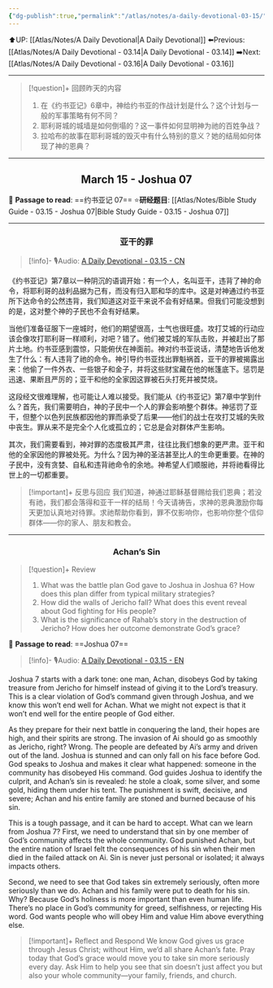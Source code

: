 ```yaml
---
{"dg-publish":true,"permalink":"/atlas/notes/a-daily-devotional-03-15/","noteIcon":""}
---
```


 ⬆️UP: [[Atlas/Notes/A Daily Devotional\|A Daily Devotional]]
⬅️Previous: [[Atlas/Notes/A Daily Devotional - 03.14\|A Daily Devotional - 03.14]]
➡️Next: [[Atlas/Notes/A Daily Devotional - 03.16\|A Daily Devotional - 03.16]]

---

> [!question]+ 回顾昨天的内容
> 1. 在《约书亚记》6章中，神给约书亚的作战计划是什么？这个计划与一般的军事策略有何不同？
> 2. ⁠耶利哥城的城墙是如何倒塌的？这一事件如何显明神为祂的百姓争战？  
> 3. ⁠拉哈布的故事在耶利哥城的毁灭中有什么特别的意义？她的结局如何体现了神的恩典？ 


---
## <center>March 15 - Joshua 07</center>

📖 **Passage to read**: ==约书亚记 07==
⭐**研经题目**: [[Atlas/Notes/Bible Study Guide - 03.15 - Joshua 07\|Bible Study Guide - 03.15 - Joshua 07]]

---
### <center>亚干的罪</center>

> [!info]- 🎙️Audio: [A Daily Devotional - 03.15 - CN]()

《约书亚记》第7章以一种阴沉的语调开始：有一个人，名叫亚干，违背了神的命令，将耶利哥的战利品据为己有，而没有归入耶和华的库中。这是对神通过约书亚所下达命令的公然违背，我们知道这对亚干来说不会有好结果。但我们可能没想到的是，这对整个神的子民也不会有好结果。

当他们准备征服下一座城时，他们的期望很高，士气也很旺盛。攻打艾城的行动应该会像攻打耶利哥一样顺利，对吧？错了。他们被艾城的军队击败，并被赶出了那片土地。约书亚感到震惊，只能俯伏在神面前。神对约书亚说话，清楚地告诉他发生了什么：有人违背了祂的命令。神引导约书亚找出罪魁祸首，亚干的罪被揭露出来：他偷了一件外衣、一些银子和金子，并将这些财宝藏在他的帐篷底下。惩罚是迅速、果断且严厉的；亚干和他的全家因这罪被石头打死并被焚烧。

这段经文很难理解，也可能让人难以接受。我们能从《约书亚记》第7章中学到什么？首先，我们需要明白，神的子民中一个人的罪会影响整个群体。神惩罚了亚干，但整个以色列民族都因他的罪而承受了后果——他们的战士在攻打艾城的失败中丧生。罪从来不是完全个人化或孤立的；它总是会对群体产生影响。

其次，我们需要看到，神对罪的态度极其严肃，往往比我们想象的更严肃。亚干和他的全家因他的罪被处死。为什么？因为神的圣洁甚至比人的生命更重要。在神的子民中，没有贪婪、自私和违背祂命令的余地。神希望人们顺服祂，并将祂看得比世上的一切都重要。

> [!important]+ 反思与回应
我们知道，神通过耶稣基督赐给我们恩典；若没有祂，我们都会落得和亚干一样的结局！今天请祷告，求神的恩典激励你每天更加认真地对待罪。求祂帮助你看到，罪不仅影响你，也影响你整个信仰群体——你的家人、朋友和教会。



---
### <center>Achan’s Sin</center>

> [!question]+ Review
> 1. ⁠What was the battle plan God gave to Joshua in Joshua 6? How does this plan differ from typical military strategies?  
> 2. ⁠How did the walls of Jericho fall? What does this event reveal about God fighting for His people?  
> 3. ⁠What is the significance of Rahab’s story in the destruction of Jericho? How does her outcome demonstrate God’s grace?

📖 **Passage to read**: ==Joshua 07==

> [!info]- 🎙️Audio: [A Daily Devotional - 03.15 - EN]()  


Joshua 7 starts with a dark tone: one man, Achan, disobeys God by taking treasure from Jericho for himself instead of giving it to the Lord’s treasury. This is a clear violation of God’s command given through Joshua, and we know this won’t end well for Achan. What we might not expect is that it won’t end well for the entire people of God either.

As they prepare for their next battle in conquering the land, their hopes are high, and their spirits are strong. The invasion of Ai should go as smoothly as Jericho, right? Wrong. The people are defeated by Ai’s army and driven out of the land. Joshua is stunned and can only fall on his face before God. God speaks to Joshua and makes it clear what happened: someone in the community has disobeyed His command. God guides Joshua to identify the culprit, and Achan’s sin is revealed: he stole a cloak, some silver, and some gold, hiding them under his tent. The punishment is swift, decisive, and severe; Achan and his entire family are stoned and burned because of his sin.

This is a tough passage, and it can be hard to accept. What can we learn from Joshua 7? First, we need to understand that sin by one member of God’s community affects the whole community. God punished Achan, but the entire nation of Israel felt the consequences of his sin when their men died in the failed attack on Ai. Sin is never just personal or isolated; it always impacts others.

Second, we need to see that God takes sin extremely seriously, often more seriously than we do. Achan and his family were put to death for his sin. Why? Because God’s holiness is more important than even human life. There’s no place in God’s community for greed, selfishness, or rejecting His word. God wants people who will obey Him and value Him above everything else.

> [!important]+ Reflect and Respond
We know God gives us grace through Jesus Christ; without Him, we’d all share Achan’s fate. Pray today that God’s grace would move you to take sin more seriously every day. Ask Him to help you see that sin doesn’t just affect you but also your whole community—your family, friends, and church.































